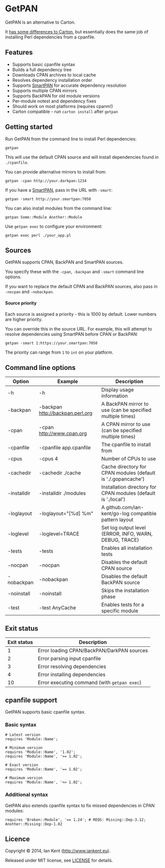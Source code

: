 GetPAN
======

GetPAN is an alternative to Carton.

It [has some differences to Carton](Carton.md), but essentially does
the same job of installing Perl dependencies from a cpanfile.

## Features

- Supports basic cpanfile syntax
- Builds a full dependency tree
- Downloads CPAN archives to local cache
- Resolves dependency installation order
- Supports [SmartPAN](../smartpan/README.md) for accurate dependency resolution
- Supports multiple CPAN mirrors
- Supports BackPAN for old module versions
- Per-module notest and dependency fixes
- Should work on most platforms (requires cpanm!)
- Carton compatible - run `carton install` after `getpan`

## Getting started

Run GetPAN from the command line to install Perl dependencies:

    getpan

This will use the default CPAN source and will install dependencies
found in `./cpanfile`.

You can provide alternative mirrors to install from:

    getpan -cpan http://your.darkpan:1234

If you have a [SmartPAN](../smartpan/README.md), pass in the URL with `-smart`:

    getpan -smart http://your.smartpan:7050

You can also install modules from the command line:

    getpan Some::Module Another::Module

Use `getpan exec` to configure your environment:

    getpan exec perl ./your_app.pl

## Sources

GetPAN supports CPAN, BackPAN and SmartPAN sources.

You specify these with the `-cpan`, `-backpan` and `-smart` command line options.

If you want to replace the default CPAN and BackPAN sources, also pass in `-nocpan` and `-nobackpan`.

#### Source priority

Each source is assigned a priority - this is 1000 by default. Lower numbers
are higher priority.

You can override this in the source URL. For example, this will attempt to
resolve dependencies using SmartPAN before CPAN or BackPAN:

    getpan -smart 1:https://your.smartpan:7050

The priority can range from `1` to `int` on your platform.

## Command line options

| Option            | Example                          | Description
| ---------         | -------                          | -----------
| -h                | -h                               | Display usage information
| -backpan          | -backpan http://backpan.perl.org | A BackPAN mirror to use (can be specified multiple times)
| -cpan             | -cpan http://www.cpan.org        | A CPAN mirror to use (can be specified multiple times)
| -cpanfile         | -cpanfile app.cpanfile           | The cpanfile to install from
| -cpus             | -cpus 4                          | Number of CPUs to use
| -cachedir         | -cachedir ./cache                | Cache directory for CPAN modules (default is './.gopancache')
| -installdir       | -installdir ./modules            | Installation directory for CPAN modules (default is './local')
| -loglayout        | -loglayout="[%d] %m"             | A github.com/ian-kent/go-log compatible pattern layout
| -loglevel         | -loglevel=TRACE                  | Set log output level (ERROR, INFO, WARN, DEBUG, TRACE)
| -tests            | -tests                           | Enables all installation tests
| -nocpan           | -nocpan                          | Disables the default CPAN source
| -nobackpan        | -nobackpan                       | Disables the default BackPAN source
| -noinstall        | -noinstall                       | Skips the installation phase
| -test             | -test AnyCache                   | Enables tests for a specific module

## Exit status

| Exit status | Description
| ----------- | -----------
| 1           | Error loading CPAN/BackPAN/DarkPAN sources
| 2           | Error parsing input cpanfile
| 3           | Error resolving dependencies
| 4           | Error installing dependencies
| 10          | Error executing command (with `getpan exec`)

## cpanfile support

GetPAN supports basic cpanfile syntax.

### Basic syntax

	# Latest version
    requires 'Module::Name';

    # Minimum version
    requires 'Module::Name', '1.02';
    requires 'Module::Name', '>= 1.02';

    # Exact version
    requires 'Module::Name', '== 1.02';

    # Maximum version
    requires 'Module::Name', '<= 1.02';

### Additional syntax

GetPAN also extends cpanfile syntax to fix missed dependencies in CPAN modules:

    requires 'Broken::Module', '== 1.24'; # REQS: Missing::Dep-3.12; Another::Missing::Dep-1.82


## Licence

Copyright ©‎ 2014, Ian Kent (http://www.iankent.eu).

Released under MIT license, see [LICENSE](LICENSE.md) for details.

